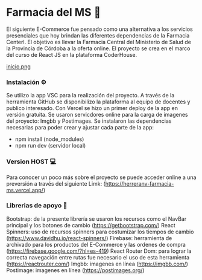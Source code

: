 # Farmacia del MS 🏥

El siguiente E-Commerce fue pensado como una alternativa a los servicios presenciales que hoy brindan las diferentes dependencias de la Farmacia Centerl. El objetivo es llevar la Farmacia Central del Ministerio de Salud de la Provincia de Córdoba a la oferta online. El proyecto se crea en el marco del curso de React JS en la plataforma CoderHouse.

[inicio.png](https://postimg.cc/7CscKqWw)

### Instalación ⚙️

Se utilizo la app VSC para la realización del proyecto. 
A través de la herramienta GitHub se disponibilizo la plataforma al equipo de docentes y publico interesado. 
Con Vercel se hizo un primer deploy de la app en versión gratuita. 
Se usaron servicdores online para la carga de imagenes del proyecto: Imgbb y Postimages. 
Se instalaron las dependencias necesarias para poder crear y ajustar cada parte de la app: 
- npm install (node_modules)
- npm run dev (servidor local)

### Version HOST 💻

Para conocer un poco más sobre el proyecto se puede acceder online a una preversión a través del siguiente Limk: (https://herreranv-farmacia-ms.vercel.app/)

### Librerias de apoyo 📖

Bootstrap: de la presente librería se usaron los recursos como el NavBar principal y los botones de cambio (https://getbootstrap.com/)
React Spinners: uso de recursos spinners para costumizar los tiempos de cambio (https://www.davidhu.io/react-spinners/)
Firebase: herramienta de archivado para los productos del E-Commerce y las ordenes de compra (https://firebase.google.com/?hl=es-419)
React Router Dom: para lograr la correcta navegación entre rutas fue necesario el uso de esta herramienta (https://reactrouter.com/)
Imgbb: imagenes en línea (https://imgbb.com/)
Postimage: imagenes en línea (https://postimages.org/)


